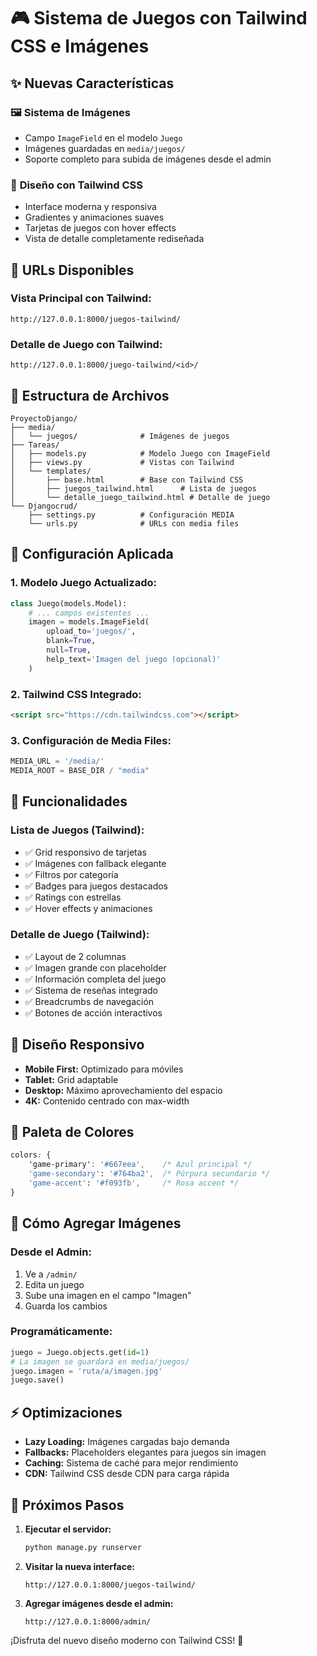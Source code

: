 # 🎮 Sistema de Juegos con Tailwind CSS e Imágenes

## ✨ Nuevas Características

### 🖼️ **Sistema de Imágenes**
- Campo `ImageField` en el modelo `Juego`
- Imágenes guardadas en `media/juegos/`
- Soporte completo para subida de imágenes desde el admin

### 🎨 **Diseño con Tailwind CSS**
- Interface moderna y responsiva
- Gradientes y animaciones suaves
- Tarjetas de juegos con hover effects
- Vista de detalle completamente rediseñada

## 🚀 URLs Disponibles

### **Vista Principal con Tailwind:**
```
http://127.0.0.1:8000/juegos-tailwind/
```

### **Detalle de Juego con Tailwind:**
```
http://127.0.0.1:8000/juego-tailwind/<id>/
```

## 📁 Estructura de Archivos

```
ProyectoDjango/
├── media/
│   └── juegos/              # Imágenes de juegos
├── Tareas/
│   ├── models.py            # Modelo Juego con ImageField
│   ├── views.py             # Vistas con Tailwind
│   └── templates/
│       ├── base.html        # Base con Tailwind CSS
│       ├── juegos_tailwind.html      # Lista de juegos
│       └── detalle_juego_tailwind.html # Detalle de juego
└── Djangocrud/
    ├── settings.py          # Configuración MEDIA
    └── urls.py              # URLs con media files
```

## 🔧 Configuración Aplicada

### **1. Modelo Juego Actualizado:**
```python
class Juego(models.Model):
    # ... campos existentes ...
    imagen = models.ImageField(
        upload_to='juegos/', 
        blank=True, 
        null=True,
        help_text='Imagen del juego (opcional)'
    )
```

### **2. Tailwind CSS Integrado:**
```html
<script src="https://cdn.tailwindcss.com"></script>
```

### **3. Configuración de Media Files:**
```python
MEDIA_URL = '/media/'
MEDIA_ROOT = BASE_DIR / "media"
```

## 🎯 Funcionalidades

### **Lista de Juegos (Tailwind):**
- ✅ Grid responsivo de tarjetas
- ✅ Imágenes con fallback elegante
- ✅ Filtros por categoría
- ✅ Badges para juegos destacados
- ✅ Ratings con estrellas
- ✅ Hover effects y animaciones

### **Detalle de Juego (Tailwind):**
- ✅ Layout de 2 columnas
- ✅ Imagen grande con placeholder
- ✅ Información completa del juego
- ✅ Sistema de reseñas integrado
- ✅ Breadcrumbs de navegación
- ✅ Botones de acción interactivos

## 📱 Diseño Responsivo

- **Mobile First:** Optimizado para móviles
- **Tablet:** Grid adaptable
- **Desktop:** Máximo aprovechamiento del espacio
- **4K:** Contenido centrado con max-width

## 🎨 Paleta de Colores

```css
colors: {
    'game-primary': '#667eea',    /* Azul principal */
    'game-secondary': '#764ba2',  /* Púrpura secundario */
    'game-accent': '#f093fb',     /* Rosa accent */
}
```

## 🔄 Cómo Agregar Imágenes

### **Desde el Admin:**
1. Ve a `/admin/`
2. Edita un juego
3. Sube una imagen en el campo "Imagen"
4. Guarda los cambios

### **Programáticamente:**
```python
juego = Juego.objects.get(id=1)
# La imagen se guardará en media/juegos/
juego.imagen = 'ruta/a/imagen.jpg'
juego.save()
```

## ⚡ Optimizaciones

- **Lazy Loading:** Imágenes cargadas bajo demanda
- **Fallbacks:** Placeholders elegantes para juegos sin imagen
- **Caching:** Sistema de caché para mejor rendimiento
- **CDN:** Tailwind CSS desde CDN para carga rápida

## 🚀 Próximos Pasos

1. **Ejecutar el servidor:**
   ```bash
   python manage.py runserver
   ```

2. **Visitar la nueva interface:**
   ```
   http://127.0.0.1:8000/juegos-tailwind/
   ```

3. **Agregar imágenes desde el admin:**
   ```
   http://127.0.0.1:8000/admin/
   ```

¡Disfruta del nuevo diseño moderno con Tailwind CSS! 🎉

